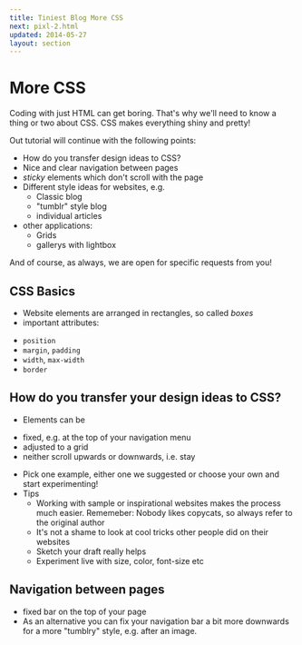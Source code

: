 ```yaml
---
title: Tiniest Blog More CSS
next: pixl-2.html
updated: 2014-05-27
layout: section
---
```


# More CSS

Coding with just HTML can get boring. That's why we'll need to know a thing or two about CSS. CSS makes everything shiny and pretty!

Out tutorial will continue with the following points:
* How do you transfer design ideas to CSS?
* Nice and clear navigation between pages
* *sticky* elements which don't scroll with the page
* Different style ideas for websites, e.g.
  - Classic blog
  - "tumblr" style blog
  - individual articles
* other applications:
  - Grids
  - gallerys with lightbox

And of course, as always, we are open for specific requests from you!

## CSS Basics

* Website elements are arranged in rectangles, so called *boxes*
* important attributes:
 - `position`
 - `margin`, `padding`
 - `width`, `max-width`
 - `border`


## How do you transfer your design ideas to CSS?

* Elements can be 
 - fixed, e.g. at the top of your navigation menu
 - adjusted to a grid
 - neither scroll upwards or downwards, i.e. stay 
* Pick one example, either one we suggested or choose your own and start experimenting!
* Tips
  - Working with sample or inspirational websites makes the process much easier. Rememeber: Nobody likes copycats, so       always refer to the original author
  - It's not a shame to look at cool tricks other people did on their websites
  - Sketch your draft really helps
  - Experiment live with size, color, font-size etc

## Navigation between pages

* fixed bar on the top of your page
* As an alternative you can fix your navigation bar a bit more downwards for a more "tumblry" style, e.g. after an image.






